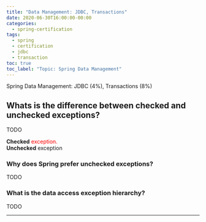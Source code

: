 ```yaml
---
title: "Data Management: JDBC, Transactions"
date: 2020-06-30T16:00:00-00:00
categories:
  - spring-certification
tags:
  - spring
  - certification
  - jdbc
  - transaction
toc: true
toc_label: "Topic: Spring Data Management"
---
```


Spring Data Management: JDBC (4%), Transactions (8%)

## Whats is the difference between checked and unchecked exceptions?

TODO

**Checked** <span style="color:red">exception.</span><br>
**Unchecked** exception

### Why does Spring prefer unchecked exceptions?

TODO

### What is the data access exception hierarchy?

TODO

---

